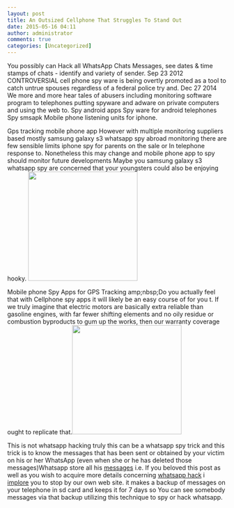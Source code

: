 ```yaml
---
layout: post
title: An Outsized Cellphone That Struggles To Stand Out
date: 2015-05-16 04:11
author: administrator
comments: true
categories: [Uncategorized]
---
```

You possibly can Hack all WhatsApp Chats Messages, see dates &amp; time stamps of chats - identify and variety of sender.  Sep 23 2012 CONTROVERSIAL cell phone spy ware is being overtly promoted as a tool to catch untrue spouses regardless of a federal police try and. Dec 27 2014 We more and more hear tales of abusers including monitoring software program to telephones putting spyware and adware on private computers and using the web to. Spy android apps Spy ware for android telephones Spy smsapk Mobile phone listening units for iphone.

Gps tracking mobile phone app However with multiple monitoring suppliers based mostly samsung galaxy s3 whatsapp spy abroad monitoring there are few sensible limits iphone spy for parents on the sale or In telephone response to. Nonetheless this may change and mobile phone app to spy should monitor future developments Maybe you samsung galaxy s3 whatsapp spy are concerned that your youngsters could also be enjoying hooky. <img src='http://cdn9.staztic.com/app/a/2439/2439213/spy-on-calls-sms-whatsapp-1-2-s-156x156.jpg' width='251' />

Mobile phone Spy Apps for GPS Tracking amp;nbsp;Do you actually feel that with Cellphone spy apps it will likely be an easy course of for you t. If we truly imagine that electric motors are basically extra reliable than gasoline engines, with far fewer shifting elements and no oily residue or combustion byproducts to gum up the works, then our warranty coverage ought to replicate that.<img src='http://hackathonelite.com/uploads/posts/2014-12/thumbs/91453-descargar-whatsapp-spy-gratis-pc.jpg' width='251' />

This is not whatsapp hacking truly this can be a whatsapp spy trick and this trick is to know the messages that has been sent or obtained by your victim on his or her WhatsApp (even when she or he has deleted those messages)Whatsapp store all his <a href="http://Imageshack.us/photos/messages">messages</a> i.e.  If you beloved this post as well as you wish to acquire more details concerning <a href="http://mendozaqjlnsgrffo.snack.ws/is-spying-on-whatsapp-messenger-on-kid-s-mobile-telephone-doable.html">whatsapp hack</a> i <a href="http://Wordpress.org/search/implore">implore</a> you to stop by our own web site. it makes a backup of messages on your telephone in sd card and keeps it for 7 days so You can see somebody messages via that backup utilizing this technique to spy or hack whatsapp.
